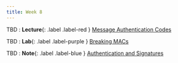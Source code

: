 ```yaml
---
title: Week 8
---
```


TBD
: **Lecture**{: .label .label-red } [Message Authentication Codes](#)

TBD 
: **Lab**{: .label .label-purple } [Breaking MACs](#)

TBD 
: **Note**{: .label .label-blue } [Authentication and Signatures](#)
